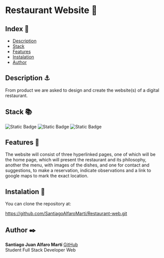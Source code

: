 # Restaurant Website :sushi:


## Index 📂

- [Description](#description-)
- [Stack](#stack-)
- [Features](#features-)
- [Instalation](#instalation-)
- [Author](#author-️)

## Description ⚓

From product we are asked to design and create the website(s) of a digital restaurant. 

## Stack 📚

![Static Badge](https://img.shields.io/badge/HTML5-orange?style=flat-square)
![Static Badge](https://img.shields.io/badge/CSS3-blue?style=flat-square)
![Static Badge](https://img.shields.io/badge/Bootstrap-purple?style=flat-square)

## Features 👾

The website will consist of three hyperlinked pages, one of which will be the home page, which will present the restaurant and its philosophy, another the menu, with images of the dishes, and one for contact and suggestions, to make a reservation, indicate observations and a link to google maps to mark the exact location.

## Instalation 💾

You can clone the repository at:

https://github.com/SantiagoAlfaroMarti/Restaurant-web.git

## Author ✒️

**Santiago Juan Alfaro Martí** [GitHub](https://github.com/SantiagoAlfaroMarti)
<br>
Student Full Stack Developer Web
